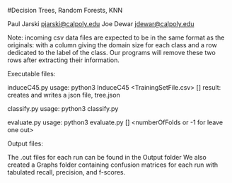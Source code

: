 #Decision Trees, Random Forests, KNN

Paul Jarski     pjarski@calpoly.edu
Joe Dewar       jdewar@calpoly.edu

Note: incoming csv data files are expected to be in the same format as the originals: with a column giving the domain size for each class and a row dedicated to the label of the class.  Our programs will remove these two rows after extracting their information.


Executable files:

induceC45.py        usage: python3 InduceC45 <TrainingSetFile.csv> [<restrictionsFile>]
                    result: creates and writes a json file, tree.json

classify.py         usage: python3 classify.py <CSVFile> <JSONFile>

evaluate.py         usage: python3 evaluate.py <CSVFile> [<restrictionsFile>] <numberOfFolds or -1 for leave one out>

Output files:

The .out files for each run can be found in the Output folder
We also created a Graphs folder containing confusion matrices for each run with tabulated recall, precision, and f-scores.